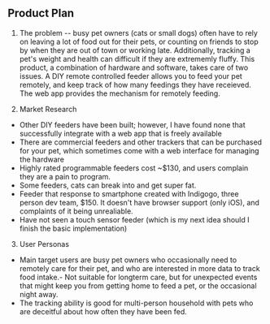 ## Product Plan

1. The problem -- busy pet owners (cats or small dogs) often have to rely on leaving a lot of food out for their pets, or counting on friends to stop by when they are out of town or working late. Additionally, tracking a pet's weight and health can difficult if they are extrememly fluffy. This product, a combination of hardware and software, takes care of two issues. A DIY remote controlled feeder allows you to feed your pet remotely, and keep track of how many feedings they have receieved. The web app provides the mechanism for remotely feeding.

2. Market Research
  - Other DIY feeders have been built; however, I have found none that successfully integrate with a web app that is freely available
  - There are commercial feeders and other trackers that can be purchased for your pet, which sometimes come with a web interface for managing the hardware
  - Highly rated programmable feeders cost ~$130, and users complain they are a pain to program.
  - Some feeders, cats can break into and get super fat.
  - Feeder that response to smartphone created with Indigogo, three person dev team, $150. It doesn't have browser support (only iOS), and complaints of it being unrealiable.
  - Have not seen a touch sensor feeder (which is my next idea should I finish the basic implementation)


3. User Personas
  - Main target users are busy pet owners who occasionally need to remotely care for their pet, and who are interested in more data to track food intake.- Not suitable for longterm care, but for unexpected events that might keep you from getting home to feed a pet, or the occasional night away.
  - The tracking ability is good for multi-person household with pets who are deceitful about how often they have been fed.
